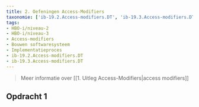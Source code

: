 ```yaml
---
title: 2. Oefeningen Access-Modifiers
taxonomie: ['ib-19.2.Access-modifiers.DT', 'ib-19.3.Access-modifiers.DT']
tags:
- HBO-i/niveau-2
- HBO-i/niveau-3
- Access-modifiers
- Bouwen softwaresysteem
- Implementatieproces
- ib-19.2.Access-modifiers.DT
- ib-19.3.Access-modifiers.DT
---
```


> Meer informatie over [[1. Uitleg Access-Modifiers|access modifiers]]

## Opdracht 1  

